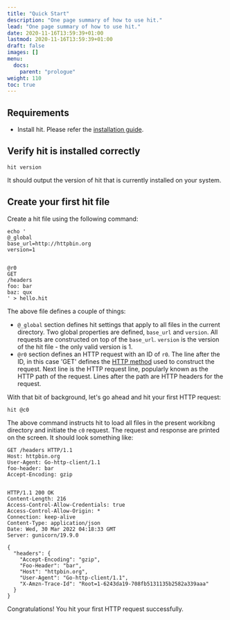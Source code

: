 ```yaml
---
title: "Quick Start"
description: "One page summary of how to use hit."
lead: "One page summary of how to use hit."
date: 2020-11-16T13:59:39+01:00
lastmod: 2020-11-16T13:59:39+01:00
draft: false
images: []
menu:
  docs:
    parent: "prologue"
weight: 110
toc: true
---
```


## Requirements

- Install hit. Please refer the [installation guide](/docs/install/install).

## Verify hit is installed correctly

```shell
hit version
```

It should output the version of hit that is currently installed on your system.

## Create your first hit file

Create a hit file using the following command:

```shell
echo '
@_global
base_url=http://httpbin.org
version=1


@r0
GET
/headers
foo: bar
baz: qux
' > hello.hit
```

The above file defines a couple of things:

- `@_global` section defines hit settings that apply to all files in the
current directory. Two global properties are defined, `base_url` and `version`.
All requests are constructed on top of the `base_url`. `version` is the
version of the hit file - the only valid version is 1.
- `@r0` section defines an HTTP request with an ID of `r0`. The line after
the ID, in this case 'GET' defines the
[HTTP method](https://developer.mozilla.org/en-US/docs/Web/HTTP/Methods)
used to construct the request. Next line is the HTTP request line, popularly
known as the HTTP path of the request. Lines after the path are HTTP headers for
the request.

With that bit of background, let's go ahead and hit your first HTTP request:

```shell
hit @c0
```

The above command instructs hit to load all files in the present workibng
directory and initiate the `c0` request.
The request and response are printed on the screen. It should look something
like:

```shell
GET /headers HTTP/1.1
Host: httpbin.org
User-Agent: Go-http-client/1.1
foo-header: bar
Accept-Encoding: gzip


HTTP/1.1 200 OK
Content-Length: 216
Access-Control-Allow-Credentials: true
Access-Control-Allow-Origin: *
Connection: keep-alive
Content-Type: application/json
Date: Wed, 30 Mar 2022 04:18:33 GMT
Server: gunicorn/19.9.0

{
  "headers": {
    "Accept-Encoding": "gzip",
    "Foo-Header": "bar",
    "Host": "httpbin.org",
    "User-Agent": "Go-http-client/1.1",
    "X-Amzn-Trace-Id": "Root=1-6243da19-708fb5131135b2582a339aaa"
  }
}
```

Congratulations! You hit your first HTTP request successfully.
